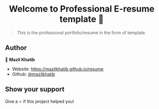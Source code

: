 <h1 align="center">Welcome to Professional E-resume template 👋</h1>
<p>
</p>

> This is the professional portfolio/resume in the form of template.

## Author

👤 **Mazil Khatib**

* Website: https://mazilkhatib.github.io/resume
* Github: [@mazilkhatib](https://github.com/mazilkhatib)

## Show your support

Give a ⭐️ if this project helped you!
